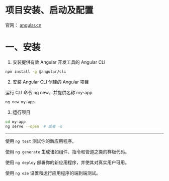 # 项目安装、启动及配置

官网： [angular.cn](https://angular.cn/)

# 一、安装

1. 安装提供有效 Angular 开发工具的 Angular CLI

```bash
npm install -g @angular/cli
```

2. 安装 Angular CLI 创建的 Angular 项目

运行 CLI 命令 ng new，并提供名称 my-app

```bash
ng new my-app
```

3. 运行项目

```bash
cd my-app
ng serve --open  # 或者 -o
```

---

使用 `ng test` 测试你的新应用程序。

使用 `ng generate` 生成诸如组件、指令和管道之类的样板代码。

使用 `ng deploy` 部署你的新应用程序，并使其对真实用户可用。

使用 `ng e2e` 设置和运行应用程序的端到端测试。
